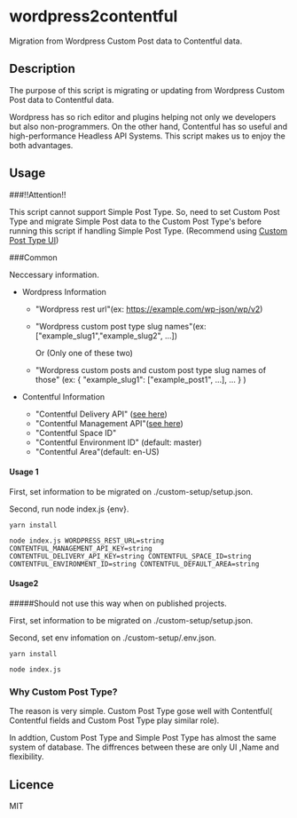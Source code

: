wordpress2contentful
====

Migration from Wordpress Custom Post data to Contentful data. 

## Description

The purpose of this script is migrating or updating from Wordpress Custom Post data to Contentful data.

Wordpress has so rich editor and plugins helping not only we developers but also non-programmers. On the other hand, Contentful has so useful and high-performance Headless API Systems. This script makes us to enjoy the both advantages.

## Usage

###!!Attention!!

This script cannot support Simple Post Type. So, need to set Custom Post Type and migrate Simple Post data to the Custom Post Type's before running this script if handling Simple Post Type. (Recommend using [Custom Post Type UI](https://ja.wordpress.org/plugins/custom-post-type-ui/))

###Common

Neccessary information.

- Wordpress Information 

  - "Wordpress rest url"(ex: https://example.com/wp-json/wp/v2)

  - "Wordpress custom post type slug names"(ex: ["example_slug1","example_slug2", ...])

    Or (Only one of these two)

  -  "Wordpress custom posts and custom post type slug names of those" (ex: 
    {  "example_slug1":  ["example_post1", ...], ... } )

- Contentful Information 
  - "Contentful Delivery API" ([see here](https://www.contentful.com/developers/docs/references/content-delivery-api/#/reference/spaces))
  - "Contentful Management API"([see here](https://www.contentful.com/developers/docs/references/content-management-api/))
  -  "Contentful Space ID"
  -  "Contentful Environment ID" (default: master)
  -  "Contentful Area"(default: en-US)

#### Usage 1

First, set  information to be migrated on ./custom-setup/setup.json.

Second, run node index.js {env}.

```yarn install```

```node index.js WORDPRESS_REST_URL=string CONTENTFUL_MANAGEMENT_API_KEY=string CONTENTFUL_DELIVERY_API_KEY=string CONTENTFUL_SPACE_ID=string CONTENTFUL_ENVIRONMENT_ID=string CONTENTFUL_DEFAULT_AREA=string  ```

#### Usage2

#####Should not use this way when on published projects. 

First, set  information to be migrated on ./custom-setup/setup.json.

Second, set env infomation on ./custom-setup/.env.json.

```yarn install```

```node index.js```

### Why Custom Post Type?

The reason is very simple. Custom Post Type gose well with Contentful( Contentful fields and Custom Post Type play similar role).

In addtion, Custom Post Type and Simple Post Type has almost the same system of database. The diffrences between these are only UI ,Name and flexibility.

## Licence

MIT

